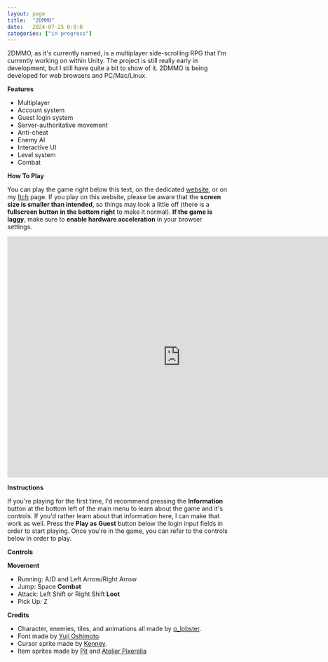 ```yaml
---
layout: page
title:  "2DMMO"
date:   2024-07-25 0:0:0
categories: ["in progress"]
---
```

2DMMO, as it's currently named, is a multiplayer side-scrolling RPG that I'm currently working on within Unity. The project is still really early in development, but I still have quite a bit to show of it. 2DMMO is being developed for web browsers and PC/Mac/Linux.

**Features**

- Multiplayer
- Account system
- Guest login system
- Server-authoritative movement
- Anti-cheat
- Enemy AI
- Interactive UI
- Level system
- Combat

**How To Play** 

You can play the game right below this text, on the dedicated [website][2dmmolink], or on my [Itch][itchlink] page. If you play on this website, please be aware that the <b>screen size is smaller than intended</b>, so things may look a little off (there is a <b>fullscreen button in the bottom right</b> to make it normal). <b>If the game is laggy</b>, make sure to <b>enable hardware acceleration</b> in your browser settings.

<center><iframe frameborder="0" src="https://itch.io/embed-upload/11345532?color=333333" allowfullscreen="" width="790" height="550"><a href="https://dustinschimel.itch.io/2dmmo">Play 2DMMO on itch.io</a></iframe></center>

**Instructions** 

If you're playing for the first time, I'd recommend pressing the <b>Information</b> button at the bottom left of the main menu to learn about the game and it's controls. If you'd rather learn about that information here, I can make that work as well. Press the <b>Play as Guest</b> button below the login input fields in order to start playing. Once you're in the game, you can refer to the controls below in order to play. 

**Controls**

<b>Movement</b>
- Running: A/D and Left Arrow/Right Arrow
- Jump: Space
<b>Combat</b>
- Attack: Left Shift or Right Shift
<b>Loot</b>
- Pick Up: Z

**Credits** 

- Character, enemies, tiles, and animations all made by [o_lobster][assetlink].
- Font made by [Yuji Oshimoto][fontlink].
- Cursor sprite made by [Kenney][cursorlink].
- Item sprites made by [Pit][itemslink1] and [Atelier Pixerelia][itemslink2]

[2dmmolink]: https://2dmmo.xyz/
[itchlink]: https://dustinschimel.itch.io/2dmmo
[assetlink]: https://o-lobster.itch.io/platformmetroidvania-pixel-art-asset-pack
[fontlink]: https://www.dafont.com/04b-03.font
[cursorlink]: https://kenney.nl/assets/cursor-pixel-pack
[itemslink1]: https://pitxel.itch.io/
[itemslink2]: https://pixerelia.itch.io/